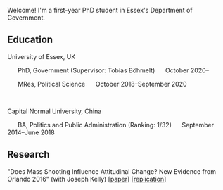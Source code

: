 Welcome! I'm a first-year PhD student in Essex's Department of Government.

## Education
University of Essex, UK

&nbsp;&nbsp;&nbsp;&nbsp;&nbsp;&nbsp;PhD, Government (Supervisor: Tobias Böhmelt)&nbsp;&nbsp;&nbsp;&nbsp;&nbsp;&nbsp;October 2020–

&nbsp;&nbsp;&nbsp;&nbsp;&nbsp;&nbsp;MRes, Political Science&nbsp;&nbsp;&nbsp;&nbsp;&nbsp;&nbsp;October 2018–September 2020

<br />

Capital Normal University, China

&nbsp;&nbsp;&nbsp;&nbsp;&nbsp;&nbsp;BA, Politics and Public Administration (Ranking: 1/32)&nbsp;&nbsp;&nbsp;&nbsp;&nbsp;&nbsp;September 2014–June 2018

## Research
"Does Mass Shooting Influence Attitudinal Change? New Evidence from Orlando 2016" (with Joseph Kelly) [[paper]](https://github.com/muzhouzhang/muzhouzhang/blob/master/zhang_kelly_2020.pdf) [[replication]](https://github.com/muzhouzhang/zhang_kelly_2020)
